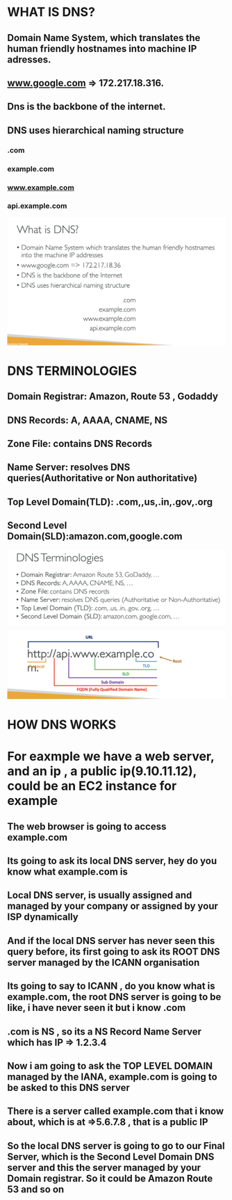 # WHAT IS DNS?

## Domain Name System, which translates the human friendly hostnames into machine IP adresses.

## www.google.com => 172.217.18.316.

## Dns is the backbone of the internet.

## DNS uses hierarchical naming structure

### .com

### example.com

### www.example.com

### api.example.com

[![Slide 1](../Slides/Slide1.png)](../Slides/Slide1.png)

# DNS TERMINOLOGIES

## Domain Registrar: Amazon, Route 53 , Godaddy

## DNS Records: A, AAAA, CNAME, NS

## Zone File: contains DNS Records

## Name Server: resolves DNS queries(Authoritative or Non authoritative)

## Top Level Domain(TLD): .com,,us,.in,.gov,.org

## Second Level Domain(SLD):amazon.com,google.com

[![Slide 2](../Slides/Slide2.png)](../Slides/Slide2.png)

[![Slide 3](../Slides/Slide3.png)](../Slides/Slide3.png)

# HOW DNS WORKS

# For eaxmple we have a web server, and an ip , a public ip(9.10.11.12), could be an EC2 instance for example

## The web browser is going to access example.com

## Its going to ask its local DNS server, hey do you know what example.com is

## Local DNS server, is usually assigned and managed by your company or assigned by your ISP dynamically

## And if the local DNS server has never seen this query before, its first going to ask its ROOT DNS server managed by the ICANN organisation

## Its going to say to ICANN , do you know what is example.com, the root DNS server is going to be like, i have never seen it but i know .com

## .com is NS , so its a NS Record Name Server which has IP => 1.2.3.4

## Now i am going to ask the TOP LEVEL DOMAIN managed by the IANA, example.com is going to be asked to this DNS server

## There is a server called example.com that i know about, which is at =>5.6.7.8 , that is a public IP

## So the local DNS server is going to go to our Final Server, which is the Second Level Domain DNS server and this the server managed by your Domain registrar. So it could be Amazon Route 53 and so on
